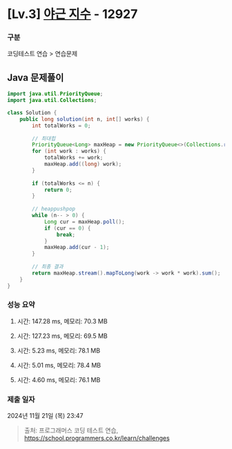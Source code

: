 # [Lv.3] [야근 지수](https://school.programmers.co.kr/learn/courses/30/lessons/12927?language=java) - 12927 

### 구분

코딩테스트 연습 > 연습문제

## Java 문제풀이

```java
import java.util.PriorityQueue;
import java.util.Collections;

class Solution {
    public long solution(int n, int[] works) {
        int totalWorks = 0;
        
        // 최대힙
        PriorityQueue<Long> maxHeap = new PriorityQueue<>(Collections.reverseOrder());
        for (int work : works) {
            totalWorks += work;
            maxHeap.add((long) work);
        }
        
        if (totalWorks <= n) {
            return 0;
        }
        
        // heappushpop
        while (n-- > 0) {
            Long cur = maxHeap.poll();
            if (cur == 0) {
                break;
            }
            maxHeap.add(cur - 1);
        }
        
        // 최종 결과
        return maxHeap.stream().mapToLong(work -> work * work).sum();
    }
}
```

### 성능 요약

1. 시간: 147.28 ms, 메모리: 70.3 MB

2. 시간: 127.23 ms, 메모리: 69.5 MB
3. 시간: 5.23 ms, 메모리: 78.1 MB
4. 시간: 5.01 ms, 메모리: 78.4 MB
5. 시간: 4.60 ms, 메모리: 76.1 MB

### 제출 일자

2024년 11월 21일 (목) 23:47

> 출처: 프로그래머스 코딩 테스트 연습, https://school.programmers.co.kr/learn/challenges